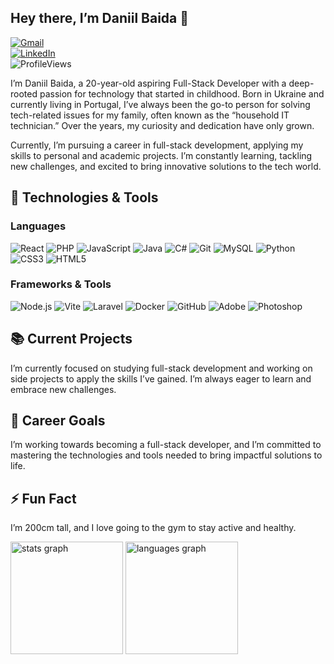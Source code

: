 
## Hey there, I’m Daniil Baida 👋  
[![Gmail](https://img.shields.io/badge/Gmail-%23333?style=flat&logo=gmail&logoColor=white)](mailto:devbaida78@gmail.com)  
[![LinkedIn](https://img.shields.io/badge/LinkedIn-0077B5?style=flat&logo=linkedin&logoColor=white)](https://pt.linkedin.com/in/daniil-baida-689b7b221)  
![ProfileViews](https://komarev.com/ghpvc/?username=DaniilBaida&label=Profile%20views&color=70A5FD&style=flat)

I’m Daniil Baida, a 20-year-old aspiring Full-Stack Developer with a deep-rooted passion for technology that started in childhood. Born in Ukraine and currently living in Portugal, I’ve always been the go-to person for solving tech-related issues for my family, often known as the “household IT technician.” Over the years, my curiosity and dedication have only grown.

Currently, I’m pursuing a career in full-stack development, applying my skills to personal and academic projects. I’m constantly learning, tackling new challenges, and excited to bring innovative solutions to the tech world.

## 🔧 Technologies & Tools  
### Languages  
![React](https://img.shields.io/badge/React-61DAFB?style=flat&logo=react&logoColor=black)
![PHP](https://img.shields.io/badge/PHP-777BB4?style=flat&logo=php&logoColor=white)
![JavaScript](https://img.shields.io/badge/JavaScript-F7DF1E?style=flat&logo=javascript&logoColor=black)
![Java](https://img.shields.io/badge/Java-007396?style=flat&logo=java&logoColor=white)
![C#](https://img.shields.io/badge/C%23-239120?style=flat&logo=c-sharp&logoColor=white)
![Git](https://img.shields.io/badge/Git-F05032?style=flat&logo=git&logoColor=white)
![MySQL](https://img.shields.io/badge/MySQL-4479A1?style=flat&logo=mysql&logoColor=white)
![Python](https://img.shields.io/badge/Python-3776AB?style=flat&logo=python&logoColor=white)
![CSS3](https://img.shields.io/badge/CSS3-1572B6?style=flat&logo=css3&logoColor=white)
![HTML5](https://img.shields.io/badge/HTML5-E34F26?style=flat&logo=html5&logoColor=white)

### Frameworks & Tools  
![Node.js](https://img.shields.io/badge/Node.js-339933?style=flat&logo=node.js&logoColor=white)
![Vite](https://img.shields.io/badge/Vite-646CFF?style=flat&logo=vite&logoColor=white)
![Laravel](https://img.shields.io/badge/Laravel-FF2D20?style=flat&logo=laravel&logoColor=white)
![Docker](https://img.shields.io/badge/Docker-2496ED?style=flat&logo=docker&logoColor=white)
![GitHub](https://img.shields.io/badge/GitHub-181717?style=flat&logo=github&logoColor=white)
![Adobe](https://img.shields.io/badge/Adobe-FF0000?style=flat&logo=adobe&logoColor=white)
![Photoshop](https://img.shields.io/badge/Photoshop-31A8FF?style=flat&logo=adobe-photoshop&logoColor=white)

## 📚 Current Projects  
I’m currently focused on studying full-stack development and working on side projects to apply the skills I’ve gained. I’m always eager to learn and embrace new challenges.

## 🎯 Career Goals  
I’m working towards becoming a full-stack developer, and I’m committed to mastering the technologies and tools needed to bring impactful solutions to life.

## ⚡ Fun Fact  
I’m 200cm tall, and I love going to the gym to stay active and healthy.

<div>
  <img src="https://github-readme-stats.vercel.app/api?username=DaniilBaida&theme=tokyonight&hide_border=true&count_private=true" height="180" alt="stats graph"  />
  <img src="https://github-readme-stats.vercel.app/api/top-langs/?username=DaniilBaida&theme=tokyonight&hide_border=true&include_all_commits=true&count_private=true&layout=compact" height="180" alt="languages graph"  />
</div>

